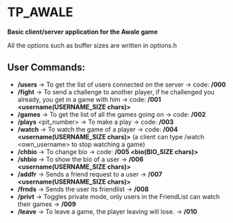 # TP_AWALE
**Basic client/server application for the Awale game**

All the options such as buffer sizes are written in options.h

## User Commands:
- **/users** -> To get the list of users connected on the server -> code: **/000**
- **/fight** <username> -> To send a challenge to another player, if he challenged you already, you get in a game with him -> code: **/001 <username(USERNAME_SIZE chars)>**
- **/games** -> To get the list of all the games going on -> code: **/002**
- **/plays** <pit_number> -> To make a play -> code: **/003**
- **/watch** <username> -> To watch the game of a player -> code: **/004 <username(USERNAME_SIZE chars)>** (a client can type /watch <own_username> to stop watching a game)
- **/chbio** <bio> -> To change bio -> code: **/005 <bio(BIO_SIZE chars)>**
- **/shbio** <username> -> To show the bio of a user -> **/006 <username(USERNAME_SIZE chars)>**
- **/addfr** <username> -> Sends a friend request to a user -> **/007 <username(USERNAME_SIZE chars)>**
- **/frnds** -> Sends the user its friendlist -> **/008**
- **/privt** -> Toggles private mode, only users in the FriendList can watch their games -> **/009**
- **/leave** -> To leave a game, the player leaving will lose. -> **/010**
